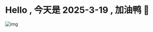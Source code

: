 
# Hello , 今天是 2025-3-19 , 加油鸭 🤭

![img](https://v1.jinrishici.com/all.svg?font-size=18&spacing=4)

